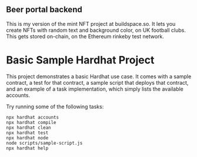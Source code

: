 ## Beer portal backend

This is my version of the mint NFT project at buildspace.so.
It lets you create NFTs with random text and background color, on UK football clubs.
This gets stored on-chain, on the Ethereum rinkeby test network.

# Basic Sample Hardhat Project

This project demonstrates a basic Hardhat use case. It comes with a sample contract, a test for that contract, a sample script that deploys that contract, and an example of a task implementation, which simply lists the available accounts.

Try running some of the following tasks:

```shell
npx hardhat accounts
npx hardhat compile
npx hardhat clean
npx hardhat test
npx hardhat node
node scripts/sample-script.js
npx hardhat help
```
